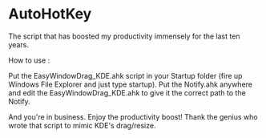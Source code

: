 # AutoHotKey

The script that has boosted my productivity immensely for the last ten years.

How to use :

Put the EasyWindowDrag_KDE.ahk script in your Startup folder (fire up Windows File Explorer and just type startup).
Put the Notify.ahk anywhere and edit the EasyWindowDrag_KDE.ahk to give it the correct path to the Notify.

And you're in business. Enjoy the productivity boost! Thank the genius who wrote that script to mimic KDE's drag/resize.
